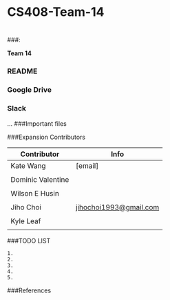 # CS408-Team-14
# 
<!--

-->




###:

**Team 14** 

### README
### Google Drive
### Slack
...
###Important files




###Expansion Contributors

Contributor          | Info
-------------------- | -------------
Kate Wang            | [email]
										 | 
Dominic Valentine    | 
					 					 | 
Wilson E Husin       |
                     |                 
Jiho Choi            | jihochoi1993@gmail.com
					 					 |                     
Kyle Leaf            |
					 					 |
                     
<!--
	Jiho Choi
		Email	:	jihochoi1993@gmail.com
		Web		:	http://web.ics.purdue.edu/~choi296/
-->



###TODO LIST

	1.
	2.
	3.
	4.
	5.





###References












<br />
<br />
<br />
<br />
<br />

<!--
 Copyright 2017, Purdue Univ.
-->
